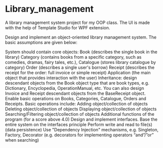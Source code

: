 # Library_management

A library management system project for my OOP class. The UI is made with the help of Template Studio for WPF extension.

Design and implement an object-oriented library management system. The basic assumptions are given below:

System should contain core objects: 
Book (describes the single book in the library)
Category (contains books from a specific category, such as comedies, dramas, fairy tales, etc.), 
Catalogue (stores library catalogue by category)
Order (describes a single user's borrow)
Receipt (describes the receipt for the order: full invoice or simple receipt)
Application (the main object that provides interaction with the user)
Inheritance: design descendant objects from the Book object type that are book types, e.g. Dictionary, Encyclopedia, OperationManual, etc. You can also design Invoice and Receipt descendant objects from the BaseReceipt object.
Enable basic operations on Books, Categories, Catalogue, Orders and Receipts. Basic operations include:
Adding object/collection of objects
Deleting object/collection of objects
Displaying object/collection of objects
Searching/Filtering object/collection of objects
Additional functions of the program (for a score above 4.0)
Design and implement interfaces. Base the entire system on the interfaces principle
Perform write and read to file(s) (data persistence)
Use "Dependency Injection" mechanisms, e.g. Singleton, Factory, Decorator (e.g. decorators for implementing operators “and”/”or” when searching)
